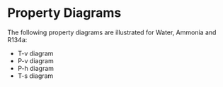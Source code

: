 # Property Diagrams

The following property diagrams are illustrated for Water, Ammonia and R134a:

- T-v diagram
- P-v diagram
- P-h diagram
- T-s diagram
